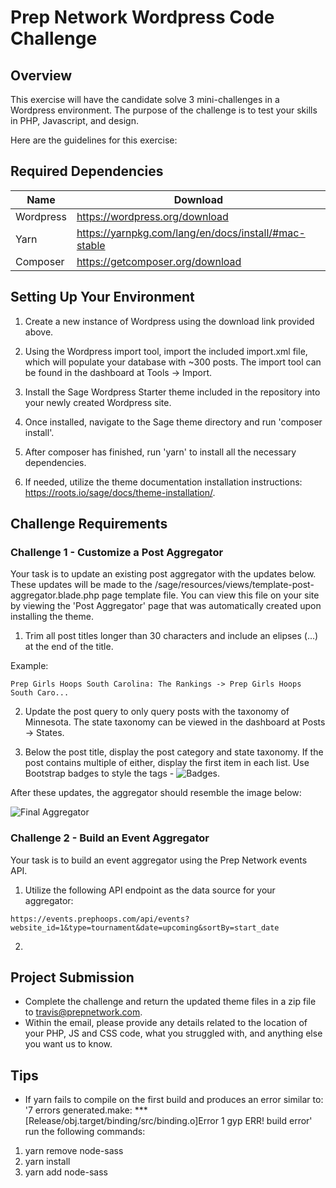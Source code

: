 # Prep Network Wordpress Code Challenge

## Overview

This exercise will have the candidate solve 3 mini-challenges in a Wordpress environment. The purpose of the challenge is to test your skills in PHP, Javascript, and design.

Here are the guidelines for this exercise:

## Required Dependencies

| Name      | Download                                             |
| --------- | ---------------------------------------------------- |
| Wordpress | https://wordpress.org/download                       |
| Yarn      | https://yarnpkg.com/lang/en/docs/install/#mac-stable |
| Composer  | https://getcomposer.org/download                     |

## Setting Up Your Environment

1. Create a new instance of Wordpress using the download link provided above.

2. Using the Wordpress import tool, import the included import.xml file, which will populate your database with ~300 posts. The import tool can be found in the dashboard at Tools -> Import.

3. Install the Sage Wordpress Starter theme included in the repository into your newly created Wordpress site.

4. Once installed, navigate to the Sage theme directory and run 'composer install'.

5. After composer has finished, run 'yarn' to install all the necessary dependencies.

6. If needed, utilize the theme documentation installation instructions: https://roots.io/sage/docs/theme-installation/.

## Challenge Requirements

### Challenge 1 - Customize a Post Aggregator

Your task is to update an existing post aggregator with the updates below. These updates will be made to the /sage/resources/views/template-post-aggregator.blade.php page template file. You can view this file on your site by viewing the 'Post Aggregator' page that was automatically created upon installing the theme.

1. Trim all post titles longer than 30 characters and include an elipses (...) at the end of the title.

Example: 

```
Prep Girls Hoops South Carolina: The Rankings -> Prep Girls Hoops South Caro...
```

2. Update the post query to only query posts with the taxonomy of Minnesota. The state taxonomy can be viewed in the dashboard at Posts -> States.

3. Below the post title, display the post category and state taxonomy. If the post contains multiple of either, display the first item in each list. Use Bootstrap badges to style the tags - ![Badges](https://getbootstrap.com/docs/4.0/components/badge/).

After these updates, the aggregator should resemble the image below:

![Final Aggregator](https://www.prepnetwork.com/wp-content/uploads/2022/02/Screen-Shot-2022-02-21-at-9.05.04-AM-1.png)

### Challenge 2 - Build an Event Aggregator

Your task is to build an event aggregator using the Prep Network events API.

1. Utilize the following API endpoint as the data source for your aggregator: 

```
https://events.prephoops.com/api/events?website_id=1&type=tournament&date=upcoming&sortBy=start_date
```

2. 

## Project Submission

-   Complete the challenge and return the updated theme files in a zip file to travis@prepnetwork.com.
-   Within the email, please provide any details related to the location of your PHP, JS and CSS code, what you struggled with, and anything else you want us to know.

## Tips
-   If yarn fails to compile on the first build and produces an error similar to: '7 errors generated.make: *** [Release/obj.target/binding/src/binding.o]Error 1 gyp ERR! build error' run the following commands: 
1) yarn remove node-sass 
2) yarn install 
3) yarn add node-sass
